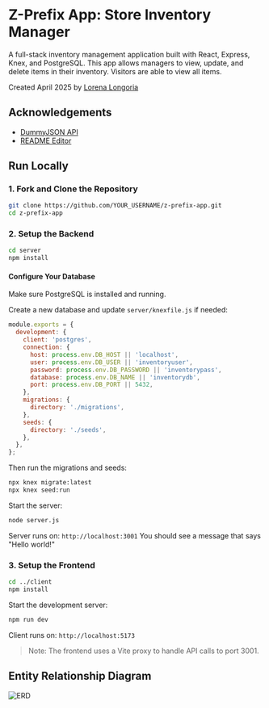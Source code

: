 # Z-Prefix App: Store Inventory Manager
A full-stack inventory management application built with React, Express, Knex, and PostgreSQL. This app allows managers to view, update, and delete items in their inventory. Visitors are able to view all items.

Created April 2025 by [Lorena Longoria](https://www.github.com/lorenalongoria)


## Acknowledgements

  - [DummyJSON API](https://dummyjson.com/)
 - [README Editor](https://readme.so/editor)
## Run Locally

### 1. Fork and Clone the Repository
```bash
git clone https://github.com/YOUR_USERNAME/z-prefix-app.git
cd z-prefix-app
```

### 2. Setup the Backend
```bash
cd server
npm install
```

#### Configure Your Database
Make sure PostgreSQL is installed and running.

Create a new database and update `server/knexfile.js` if needed:
```js
module.exports = {
  development: {
    client: 'postgres',
    connection: {
      host: process.env.DB_HOST || 'localhost',
      user: process.env.DB_USER || 'inventoryuser',
      password: process.env.DB_PASSWORD || 'inventorypass',
      database: process.env.DB_NAME || 'inventorydb',
      port: process.env.DB_PORT || 5432,
    },
    migrations: {
      directory: './migrations',
    },
    seeds: {
      directory: './seeds',
    },
  },
};
```

Then run the migrations and seeds:
```bash
npx knex migrate:latest
npx knex seed:run
```

Start the server:
```bash
node server.js
```
Server runs on: `http://localhost:3001`
You should see a message that says "Hello world!"

### 3. Setup the Frontend
```bash
cd ../client
npm install
```

Start the development server:
```bash
npm run dev
```
Client runs on: `http://localhost:5173`

> Note: The frontend uses a Vite proxy to handle API calls to port 3001.

## Entity Relationship Diagram

![ERD](https://github.com/user-attachments/assets/ff6f18ab-c456-40ef-b42c-942fe330c395)
